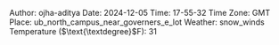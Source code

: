Author: ojha-aditya
Date: 2024-12-05
Time: 17-55-32
Time Zone: GMT
Place: ub_north_campus_near_governers_e_lot
Weather: snow_winds
Temperature ($\text{\textdegree}$F): 31